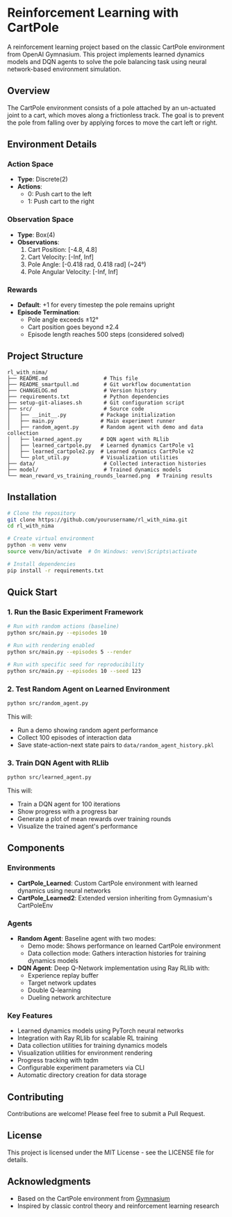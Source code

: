 # Reinforcement Learning with CartPole

A reinforcement learning project based on the classic CartPole environment from OpenAI Gymnasium. This project implements learned dynamics models and DQN agents to solve the pole balancing task using neural network-based environment simulation.

## Overview

The CartPole environment consists of a pole attached by an un-actuated joint to a cart, which moves along a frictionless track. The goal is to prevent the pole from falling over by applying forces to move the cart left or right.

## Environment Details

### Action Space
- **Type**: Discrete(2)
- **Actions**:
  - 0: Push cart to the left
  - 1: Push cart to the right

### Observation Space
- **Type**: Box(4)
- **Observations**:
  1. Cart Position: [-4.8, 4.8]
  2. Cart Velocity: [-Inf, Inf]
  3. Pole Angle: [-0.418 rad, 0.418 rad] (~24°)
  4. Pole Angular Velocity: [-Inf, Inf]

### Rewards
- **Default**: +1 for every timestep the pole remains upright
- **Episode Termination**:
  - Pole angle exceeds ±12°
  - Cart position goes beyond ±2.4
  - Episode length reaches 500 steps (considered solved)

## Project Structure

```
rl_with_nima/
├── README.md                  # This file
├── README_smartpull.md        # Git workflow documentation
├── CHANGELOG.md               # Version history
├── requirements.txt           # Python dependencies
├── setup-git-aliases.sh       # Git configuration script
├── src/                       # Source code
│   ├── __init__.py           # Package initialization
│   ├── main.py               # Main experiment runner
│   ├── random_agent.py       # Random agent with demo and data collection
│   ├── learned_agent.py      # DQN agent with RLlib
│   ├── learned_cartpole.py   # Learned dynamics CartPole v1
│   ├── learned_cartpole2.py  # Learned dynamics CartPole v2
│   └── plot_util.py          # Visualization utilities
├── data/                      # Collected interaction histories
├── model/                     # Trained dynamics models
└── mean_reward_vs_training_rounds_learned.png  # Training results
```

## Installation

```bash
# Clone the repository
git clone https://github.com/yourusername/rl_with_nima.git
cd rl_with_nima

# Create virtual environment
python -m venv venv
source venv/bin/activate  # On Windows: venv\Scripts\activate

# Install dependencies
pip install -r requirements.txt
```

## Quick Start

### 1. Run the Basic Experiment Framework
```bash
# Run with random actions (baseline)
python src/main.py --episodes 10

# Run with rendering enabled
python src/main.py --episodes 5 --render

# Run with specific seed for reproducibility
python src/main.py --episodes 10 --seed 123
```

### 2. Test Random Agent on Learned Environment
```bash
python src/random_agent.py
```

This will:
- Run a demo showing random agent performance
- Collect 100 episodes of interaction data
- Save state-action-next state pairs to `data/random_agent_history.pkl`

### 3. Train DQN Agent with RLlib
```bash
python src/learned_agent.py
```

This will:
- Train a DQN agent for 100 iterations
- Show progress with a progress bar
- Generate a plot of mean rewards over training rounds
- Visualize the trained agent's performance

## Components

### Environments
- **CartPole_Learned**: Custom CartPole environment with learned dynamics using neural networks
- **CartPole_Learned2**: Extended version inheriting from Gymnasium's CartPoleEnv

### Agents
- **Random Agent**: Baseline agent with two modes:
  - Demo mode: Shows performance on learned CartPole environment
  - Data collection mode: Gathers interaction histories for training dynamics models
- **DQN Agent**: Deep Q-Network implementation using Ray RLlib with:
  - Experience replay buffer
  - Target network updates
  - Double Q-learning
  - Dueling network architecture

### Key Features
- Learned dynamics models using PyTorch neural networks
- Integration with Ray RLlib for scalable RL training
- Data collection utilities for training dynamics models
- Visualization utilities for environment rendering
- Progress tracking with tqdm
- Configurable experiment parameters via CLI
- Automatic directory creation for data storage

## Contributing

Contributions are welcome! Please feel free to submit a Pull Request.

## License

This project is licensed under the MIT License - see the LICENSE file for details.

## Acknowledgments

- Based on the CartPole environment from [Gymnasium](https://github.com/Farama-Foundation/Gymnasium)
- Inspired by classic control theory and reinforcement learning research
